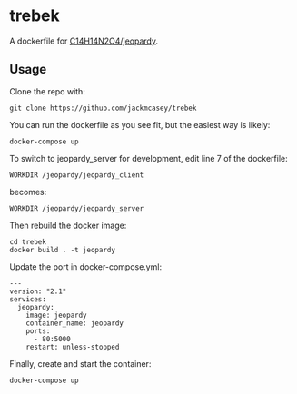 # trebek
A dockerfile for [C14H14N2O4/jeopardy](https://github.com/C14H14N2O4/jeopardy/).

## Usage

Clone the repo with:

`git clone https://github.com/jackmcasey/trebek`

You can run the dockerfile as you see fit, but the easiest way is likely:

`docker-compose up`

To switch to jeopardy_server for development, edit line 7 of the dockerfile:

`WORKDIR /jeopardy/jeopardy_client`

becomes:

`WORKDIR /jeopardy/jeopardy_server`

Then rebuild the docker image:

```
cd trebek
docker build . -t jeopardy
```

Update the port in docker-compose.yml:

```
---
version: "2.1"
services:
  jeopardy:
    image: jeopardy
    container_name: jeopardy
    ports:
      - 80:5000
    restart: unless-stopped
```


Finally, create and start the container:

`docker-compose up`
